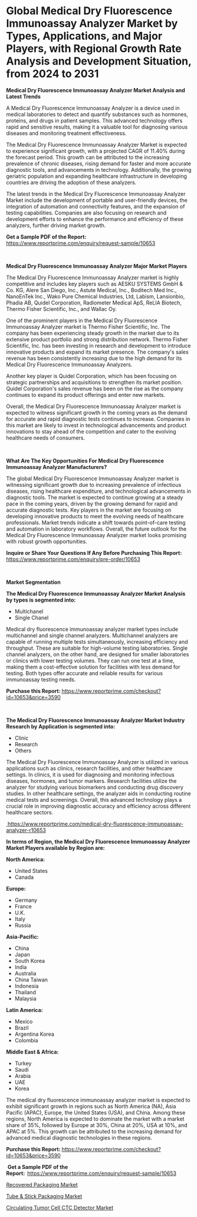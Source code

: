 <p><h1>Global Medical Dry Fluorescence Immunoassay Analyzer Market by Types, Applications, and Major Players, with Regional Growth Rate Analysis and Development Situation, from 2024 to 2031</h1></p><p><strong>Medical Dry Fluorescence Immunoassay Analyzer Market Analysis and Latest Trends</strong></p>
<p><p>A Medical Dry Fluorescence Immunoassay Analyzer is a device used in medical laboratories to detect and quantify substances such as hormones, proteins, and drugs in patient samples. This advanced technology offers rapid and sensitive results, making it a valuable tool for diagnosing various diseases and monitoring treatment effectiveness.</p><p>The Medical Dry Fluorescence Immunoassay Analyzer Market is expected to experience significant growth, with a projected CAGR of 11.40% during the forecast period. This growth can be attributed to the increasing prevalence of chronic diseases, rising demand for faster and more accurate diagnostic tools, and advancements in technology. Additionally, the growing geriatric population and expanding healthcare infrastructure in developing countries are driving the adoption of these analyzers.</p><p>The latest trends in the Medical Dry Fluorescence Immunoassay Analyzer Market include the development of portable and user-friendly devices, the integration of automation and connectivity features, and the expansion of testing capabilities. Companies are also focusing on research and development efforts to enhance the performance and efficiency of these analyzers, further driving market growth.</p></p>
<p><strong>Get a Sample PDF of the Report:&nbsp;</strong> <a href="https://www.reportprime.com/enquiry/request-sample/10653">https://www.reportprime.com/enquiry/request-sample/10653</a></p>
<p>&nbsp;</p>
<p><strong>Medical Dry Fluorescence Immunoassay Analyzer Major Market Players</strong></p>
<p><p>The Medical Dry Fluorescence Immunoassay Analyzer market is highly competitive and includes key players such as AESKU SYSTEMS GmbH & Co. KG, Alere San Diego, Inc., Astute Medical, Inc., Boditech Med Inc., NanoEnTek Inc., Wako Pure Chemical Industries, Ltd, Labism, Lansionbio, Phadia AB, Quidel Corporation, Radiometer Medical ApS, ReLIA Biotech, Thermo Fisher Scientific, Inc., and Wallac Oy.</p><p>One of the prominent players in the Medical Dry Fluorescence Immunoassay Analyzer market is Thermo Fisher Scientific, Inc. The company has been experiencing steady growth in the market due to its extensive product portfolio and strong distribution network. Thermo Fisher Scientific, Inc. has been investing in research and development to introduce innovative products and expand its market presence. The company's sales revenue has been consistently increasing due to the high demand for its Medical Dry Fluorescence Immunoassay Analyzers.</p><p>Another key player is Quidel Corporation, which has been focusing on strategic partnerships and acquisitions to strengthen its market position. Quidel Corporation's sales revenue has been on the rise as the company continues to expand its product offerings and enter new markets.</p><p>Overall, the Medical Dry Fluorescence Immunoassay Analyzer market is expected to witness significant growth in the coming years as the demand for accurate and rapid diagnostic tests continues to increase. Companies in this market are likely to invest in technological advancements and product innovations to stay ahead of the competition and cater to the evolving healthcare needs of consumers.</p></p>
<p>&nbsp;</p>
<p><strong>What Are The Key Opportunities For Medical Dry Fluorescence Immunoassay Analyzer Manufacturers?</strong></p>
<p><p>The global Medical Dry Fluorescence Immunoassay Analyzer market is witnessing significant growth due to increasing prevalence of infectious diseases, rising healthcare expenditure, and technological advancements in diagnostic tools. The market is expected to continue growing at a steady pace in the coming years, driven by the growing demand for rapid and accurate diagnostic tests. Key players in the market are focusing on developing innovative products to meet the evolving needs of healthcare professionals. Market trends indicate a shift towards point-of-care testing and automation in laboratory workflows. Overall, the future outlook for the Medical Dry Fluorescence Immunoassay Analyzer market looks promising with robust growth opportunities.</p></p>
<p><strong>Inquire or Share Your Questions If Any Before Purchasing This Report:</strong> <a href="https://www.reportprime.com/enquiry/pre-order/10653">https://www.reportprime.com/enquiry/pre-order/10653</a></p>
<p>&nbsp;</p>
<p><strong>Market Segmentation</strong></p>
<p><strong>The Medical Dry Fluorescence Immunoassay Analyzer Market Analysis by types is segmented into:</strong></p>
<p><ul><li>Multichanel</li><li>Single Chanel</li></ul></p>
<p><p>Medical dry fluorescence immunoassay analyzer market types include multichannel and single channel analyzers. Multichannel analyzers are capable of running multiple tests simultaneously, increasing efficiency and throughput. These are suitable for high-volume testing laboratories. Single channel analyzers, on the other hand, are designed for smaller laboratories or clinics with lower testing volumes. They can run one test at a time, making them a cost-effective solution for facilities with less demand for testing. Both types offer accurate and reliable results for various immunoassay testing needs.</p></p>
<p><strong>Purchase this Report:&nbsp;</strong><a href="https://www.reportprime.com/checkout?id=10653&price=3590">https://www.reportprime.com/checkout?id=10653&price=3590</a></p>
<p>&nbsp;</p>
<p><strong>The Medical Dry Fluorescence Immunoassay Analyzer Market Industry Research by Application is segmented into:</strong></p>
<p><ul><li>Clinic</li><li>Research</li><li>Others</li></ul></p>
<p><p>The Medical Dry Fluorescence Immunoassay Analyzer is utilized in various applications such as clinics, research facilities, and other healthcare settings. In clinics, it is used for diagnosing and monitoring infectious diseases, hormones, and tumor markers. Research facilities utilize the analyzer for studying various biomarkers and conducting drug discovery studies. In other healthcare settings, the analyzer aids in conducting routine medical tests and screenings. Overall, this advanced technology plays a crucial role in improving diagnostic accuracy and efficiency across different healthcare sectors.</p></p>
<p><a href="https://www.reportprime.com/medical-dry-fluorescence-immunoassay-analyzer-r10653">&nbsp;https://www.reportprime.com/medical-dry-fluorescence-immunoassay-analyzer-r10653</a></p>
<p><strong>In terms of Region, the Medical Dry Fluorescence Immunoassay Analyzer Market Players available by Region are:</strong></p>
<p>
    <p> <strong> North America: </strong>
        <ul>
            <li>United States</li>
            <li>Canada</li>
        </ul>
        </p> 
    <p> <strong> Europe: </strong>
        <ul>
            <li>Germany</li>
            <li>France</li>
            <li>U.K.</li>
            <li>Italy</li>
            <li>Russia</li>
        </ul>
        </p> 
    <p> <strong> Asia-Pacific: </strong>
        <ul>
            <li>China</li>
            <li>Japan</li>
            <li>South Korea</li>
            <li>India</li>
            <li>Australia</li>
            <li>China Taiwan</li>
            <li>Indonesia</li>
            <li>Thailand</li>
            <li>Malaysia</li>
        </ul>
        </p> 
    <p> <strong> Latin America: </strong>
        <ul>
            <li>Mexico</li>
            <li>Brazil</li>
            <li>Argentina Korea</li>
            <li>Colombia</li>
        </ul>
        </p> 
    <p> <strong> Middle East & Africa: </strong>
        <ul>
            <li>Turkey</li>
            <li>Saudi</li>
            <li>Arabia</li>
            <li>UAE</li>
            <li>Korea</li>
        </ul>
    </p>
    </p>
<p><p>The medical dry fluorescence immunoassay analyzer market is expected to exhibit significant growth in regions such as North America (NA), Asia Pacific (APAC), Europe, the United States (USA), and China. Among these regions, North America is expected to dominate the market with a market share of 35%, followed by Europe at 30%, China at 20%, USA at 10%, and APAC at 5%. This growth can be attributed to the increasing demand for advanced medical diagnostic technologies in these regions.</p></p>
<p><strong>Purchase this Report: </strong><a href="https://www.reportprime.com/checkout?id=10653&price=3590">https://www.reportprime.com/checkout?id=10653&price=3590</a></p>
<p>&nbsp;<strong>Get a Sample PDF of the Report:&nbsp;&nbsp;</strong><a href="https://www.reportprime.com/enquiry/request-sample/10653">https://www.reportprime.com/enquiry/request-sample/10653</a></p>
<p><strong></strong></p>
<p><p><a href="https://view.publitas.com/reportprime-1/global-recovered-packaging-market-exploring-market-share-market-trends-and-future-growth/">Recovered Packaging Market</a></p><p><a href="https://view.publitas.com/reportprime-1/tube-stick-packaging-market-trends-and-analysis-opportunities-and-challenges-for-future-growth-2024-2031/">Tube & Stick Packaging Market</a></p><p><a href="https://github.com/lbird53714/Market-Research-Report-List-5/blob/main/circulating-tumor-cell-ctc-detector-market.md">Circulating Tumor Cell CTC Detector Market</a></p></p>